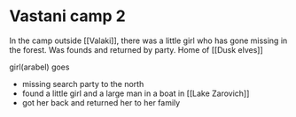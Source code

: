 # Vastani camp 2
In the camp outside [[Valaki]], there was a little girl who has gone missing in the forest.  Was founds and returned by party. Home of [[Dusk elves]]

girl(arabel) goes 
- missing search party to the north
- found a little girl and a large man in a boat in [[Lake Zarovich]]
- got her back and returned her to her family